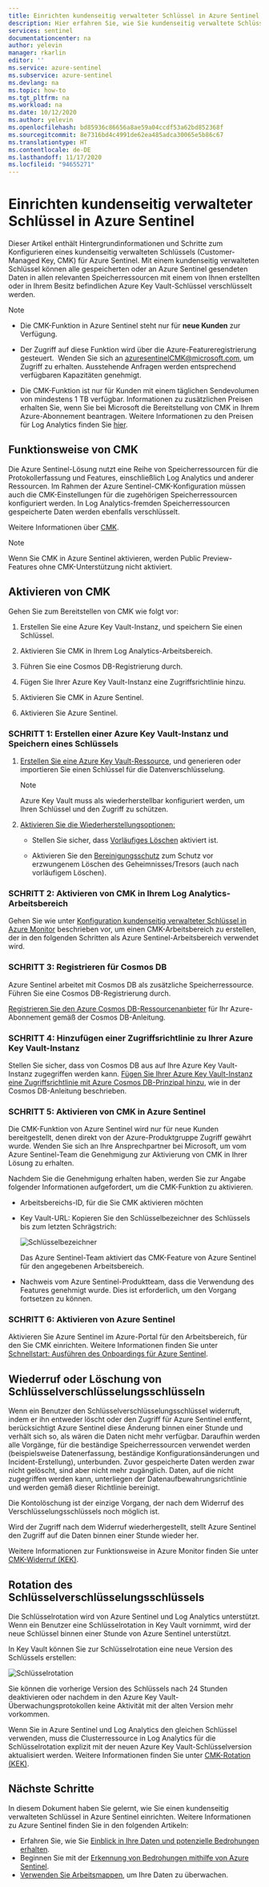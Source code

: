 ```yaml
---
title: Einrichten kundenseitig verwalteter Schlüssel in Azure Sentinel | Microsoft-Dokumentation
description: Hier erfahren Sie, wie Sie kundenseitig verwaltete Schlüssel (Customer-Managed Keys, CMK) in Azure Sentinel einrichten.
services: sentinel
documentationcenter: na
author: yelevin
manager: rkarlin
editor: ''
ms.service: azure-sentinel
ms.subservice: azure-sentinel
ms.devlang: na
ms.topic: how-to
ms.tgt_pltfrm: na
ms.workload: na
ms.date: 10/12/2020
ms.author: yelevin
ms.openlocfilehash: bd85936c86656a8ae59a04ccdf53a62bd852368f
ms.sourcegitcommit: 8e7316bd4c4991de62ea485adca30065e5b86c67
ms.translationtype: HT
ms.contentlocale: de-DE
ms.lasthandoff: 11/17/2020
ms.locfileid: "94655271"
---
```

# <a name="set-up-azure-sentinel-customer-managed-key"></a>Einrichten kundenseitig verwalteter Schlüssel in Azure Sentinel

Dieser Artikel enthält Hintergrundinformationen und Schritte zum Konfigurieren eines kundenseitig verwalteten Schlüssels (Customer-Managed Key, CMK) für Azure Sentinel. Mit einem kundenseitig verwalteten Schlüssel können alle gespeicherten oder an Azure Sentinel gesendeten Daten in allen relevanten Speicherressourcen mit einem von Ihnen erstellten oder in Ihrem Besitz befindlichen Azure Key Vault-Schlüssel verschlüsselt werden.

> [!NOTE]
> - Die CMK-Funktion in Azure Sentinel steht nur für **neue Kunden** zur Verfügung.
>
> - Der Zugriff auf diese Funktion wird über die Azure-Featureregistrierung gesteuert.  Wenden Sie sich an azuresentinelCMK@microsoft.com, um Zugriff zu erhalten. Ausstehende Anfragen werden entsprechend verfügbaren Kapazitäten genehmigt.
>
> - Die CMK-Funktion ist nur für Kunden mit einem täglichen Sendevolumen von mindestens 1 TB verfügbar. Informationen zu zusätzlichen Preisen erhalten Sie, wenn Sie bei Microsoft die Bereitstellung von CMK in Ihrem Azure-Abonnement beantragen. Weitere Informationen zu den Preisen für Log Analytics finden Sie [hier](../azure-monitor/platform/manage-cost-storage.md#log-analytics-dedicated-clusters).

## <a name="how-cmk-works"></a>Funktionsweise von CMK 

Die Azure Sentinel-Lösung nutzt eine Reihe von Speicherressourcen für die Protokollerfassung und Features, einschließlich Log Analytics und anderer Ressourcen. Im Rahmen der Azure Sentinel-CMK-Konfiguration müssen auch die CMK-Einstellungen für die zugehörigen Speicherressourcen konfiguriert werden. In Log Analytics-fremden Speicherressourcen gespeicherte Daten werden ebenfalls verschlüsselt.

Weitere Informationen über [CMK](../azure-monitor/platform/customer-managed-keys.md#customer-managed-key-overview).

> [!NOTE]
> Wenn Sie CMK in Azure Sentinel aktivieren, werden Public Preview-Features ohne CMK-Unterstützung nicht aktiviert.

## <a name="enable-cmk"></a>Aktivieren von CMK 

Gehen Sie zum Bereitstellen von CMK wie folgt vor: 

1.  Erstellen Sie eine Azure Key Vault-Instanz, und speichern Sie einen Schlüssel.

2.  Aktivieren Sie CMK in Ihrem Log Analytics-Arbeitsbereich.

3.  Führen Sie eine Cosmos DB-Registrierung durch.

4.  Fügen Sie Ihrer Azure Key Vault-Instanz eine Zugriffsrichtlinie hinzu.

5.  Aktivieren Sie CMK in Azure Sentinel.

6.  Aktivieren Sie Azure Sentinel.

### <a name="step-1-create-an-azure-key-vault-and-storing-key"></a>SCHRITT 1: Erstellen einer Azure Key Vault-Instanz und Speichern eines Schlüssels

1.  [Erstellen Sie eine Azure Key Vault-Ressource](/azure-stack/user/azure-stack-key-vault-manage-portal), und generieren oder importieren Sie einen Schlüssel für die Datenverschlüsselung.
    > [!NOTE]
    >  Azure Key Vault muss als wiederherstellbar konfiguriert werden, um Ihren Schlüssel und den Zugriff zu schützen.

1.  [Aktivieren Sie die Wiederherstellungsoptionen:](../key-vault/general/best-practices.md#turn-on-recovery-options)

    -   Stellen Sie sicher, dass [Vorläufiges Löschen](../key-vault/general/soft-delete-overview.md) aktiviert ist.

    -   Aktivieren Sie den [Bereinigungsschutz](../key-vault/general/soft-delete-overview.md#purge-protection) zum Schutz vor erzwungenem Löschen des Geheimnisses/Tresors (auch nach vorläufigem Löschen).

### <a name="step-2-enable-cmk-on-your-log-analytics-workspace"></a>SCHRITT 2: Aktivieren von CMK in Ihrem Log Analytics-Arbeitsbereich

Gehen Sie wie unter [Konfiguration kundenseitig verwalteter Schlüssel in Azure Monitor](../azure-monitor/platform/customer-managed-keys.md) beschrieben vor, um einen CMK-Arbeitsbereich zu erstellen, der in den folgenden Schritten als Azure Sentinel-Arbeitsbereich verwendet wird.

### <a name="step-3-register-for-cosmos-db"></a>SCHRITT 3: Registrieren für Cosmos DB

Azure Sentinel arbeitet mit Cosmos DB als zusätzliche Speicherressource. Führen Sie eine Cosmos DB-Registrierung durch.

[Registrieren Sie den Azure Cosmos DB-Ressourcenanbieter](../cosmos-db/how-to-setup-cmk.md#register-resource-provider) für Ihr Azure-Abonnement gemäß der Cosmos DB-Anleitung.

### <a name="step-4-add-an-access-policy-to-your-azure-key-vault-instance"></a>SCHRITT 4: Hinzufügen einer Zugriffsrichtlinie zu Ihrer Azure Key Vault-Instanz

Stellen Sie sicher, dass von Cosmos DB aus auf Ihre Azure Key Vault-Instanz zugegriffen werden kann. [Fügen Sie Ihrer Azure Key Vault-Instanz eine Zugriffsrichtlinie mit Azure Cosmos DB-Prinzipal hinzu](../cosmos-db/how-to-setup-cmk.md#add-an-access-policy-to-your-azure-key-vault-instance), wie in der Cosmos DB-Anleitung beschrieben.

### <a name="step-5-enable-cmk-in-azure-sentinel"></a>SCHRITT 5: Aktivieren von CMK in Azure Sentinel

Die CMK-Funktion von Azure Sentinel wird nur für neue Kunden bereitgestellt, denen direkt von der Azure-Produktgruppe Zugriff gewährt wurde. Wenden Sie sich an Ihre Ansprechpartner bei Microsoft, um vom Azure Sentinel-Team die Genehmigung zur Aktivierung von CMK in Ihrer Lösung zu erhalten.

Nachdem Sie die Genehmigung erhalten haben, werden Sie zur Angabe folgender Informationen aufgefordert, um die CMK-Funktion zu aktivieren.

-  Arbeitsbereichs-ID, für die Sie CMK aktivieren möchten

-  Key Vault-URL: Kopieren Sie den Schlüsselbezeichner des Schlüssels bis zum letzten Schrägstrich:  
    

    ![Schlüsselbezeichner](./media/customer-managed-keys/key-identifier.png)

    Das Azure Sentinel-Team aktiviert das CMK-Feature von Azure Sentinel für den angegebenen Arbeitsbereich.

-  Nachweis vom Azure Sentinel-Produktteam, dass die Verwendung des Features genehmigt wurde. Dies ist erforderlich, um den Vorgang fortsetzen zu können.

### <a name="step-6-enable-azure-sentinel"></a>SCHRITT 6: Aktivieren von Azure Sentinel


Aktivieren Sie Azure Sentinel im Azure-Portal für den Arbeitsbereich, für den Sie CMK einrichten. Weitere Informationen finden Sie unter [Schnellstart: Ausführen des Onboardings für Azure Sentinel](quickstart-onboard.md).

## <a name="key-encryption-key-revocation-or-deletion"></a>Wiederruf oder Löschung von Schlüsselverschlüsselungsschlüsseln


Wenn ein Benutzer den Schlüsselverschlüsselungsschlüssel widerruft, indem er ihn entweder löscht oder den Zugriff für Azure Sentinel entfernt, berücksichtigt Azure Sentinel diese Änderung binnen einer Stunde und verhält sich so, als wären die Daten nicht mehr verfügbar. Daraufhin werden alle Vorgänge, für die beständige Speicherressourcen verwendet werden (beispielsweise Datenerfassung, beständige Konfigurationsänderungen und Incident-Erstellung), unterbunden. Zuvor gespeicherte Daten werden zwar nicht gelöscht, sind aber nicht mehr zugänglich. Daten, auf die nicht zugegriffen werden kann, unterliegen der Datenaufbewahrungsrichtlinie und werden gemäß dieser Richtlinie bereinigt.

Die Kontolöschung ist der einzige Vorgang, der nach dem Widerruf des Verschlüsselungsschlüssels noch möglich ist.

Wird der Zugriff nach dem Widerruf wiederhergestellt, stellt Azure Sentinel den Zugriff auf die Daten binnen einer Stunde wieder her.

Weitere Informationen zur Funktionsweise in Azure Monitor finden Sie unter [CMK-Widerruf (KEK)](../azure-monitor/platform/customer-managed-keys.md#key-revocation).

## <a name="key-encryption-key-rotation"></a>Rotation des Schlüsselverschlüsselungsschlüssels


Die Schlüsselrotation wird von Azure Sentinel und Log Analytics unterstützt. Wenn ein Benutzer eine Schlüsselrotation in Key Vault vornimmt, wird der neue Schlüssel binnen einer Stunde von Azure Sentinel unterstützt.

In Key Vault können Sie zur Schlüsselrotation eine neue Version des Schlüssels erstellen:

![Schlüsselrotation](./media/customer-managed-keys/key-rotation.png)

Sie können die vorherige Version des Schlüssels nach 24 Stunden deaktivieren oder nachdem in den Azure Key Vault-Überwachungsprotokollen keine Aktivität mit der alten Version mehr vorkommen.

Wenn Sie in Azure Sentinel und Log Analytics den gleichen Schlüssel verwenden, muss die Clusterressource in Log Analytics für die Schlüsselrotation explizit mit der neuen Azure Key Vault-Schlüsselversion aktualisiert werden. Weitere Informationen finden Sie unter [CMK-Rotation (KEK)](../azure-monitor/platform/customer-managed-keys.md#key-rotation).

## <a name="next-steps"></a>Nächste Schritte
In diesem Dokument haben Sie gelernt, wie Sie einen kundenseitig verwalteten Schlüssel in Azure Sentinel einrichten. Weitere Informationen zu Azure Sentinel finden Sie in den folgenden Artikeln:
- Erfahren Sie, wie Sie [Einblick in Ihre Daten und potenzielle Bedrohungen erhalten](quickstart-get-visibility.md).
- Beginnen Sie mit der [Erkennung von Bedrohungen mithilfe von Azure Sentinel](./tutorial-detect-threats-built-in.md).
- [Verwenden Sie Arbeitsmappen](tutorial-monitor-your-data.md), um Ihre Daten zu überwachen.